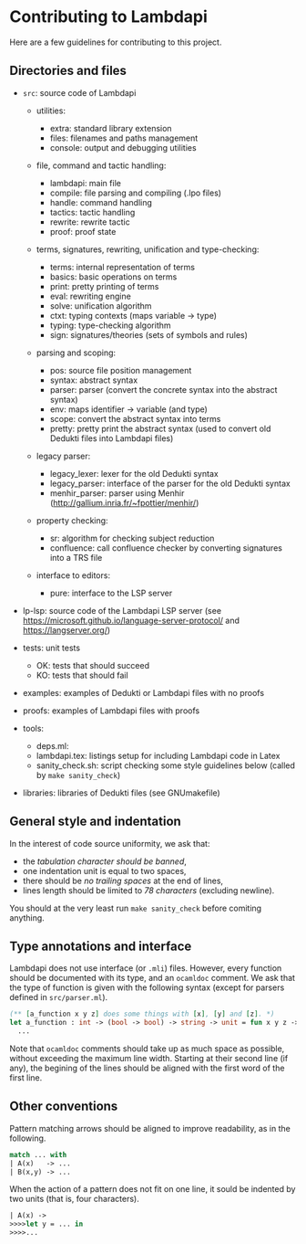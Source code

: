 Contributing to Lambdapi
========================

Here are a few guidelines for contributing to this project.


Directories and files
---------------------

 * `src`: source code of Lambdapi

   + utilities:
   
     - extra: standard library extension
     - files: filenames and paths management
     - console: output and debugging utilities

   + file, command and tactic handling:
   
     - lambdapi: main file
     - compile: file parsing and compiling (.lpo files)
     - handle: command handling
     - tactics: tactic handling
     - rewrite: rewrite tactic
     - proof: proof state

   + terms, signatures, rewriting, unification and type-checking:
   
     - terms: internal representation of terms
     - basics: basic operations on terms
     - print: pretty printing of terms
     - eval: rewriting engine
     - solve: unification algorithm
     - ctxt: typing contexts (maps variable -> type)
     - typing: type-checking algorithm
     - sign: signatures/theories (sets of symbols and rules)

   + parsing and scoping:
   
     - pos: source file position management
     - syntax: abstract syntax
     - parser: parser (convert the concrete syntax into the abstract syntax)
     - env: maps identifier -> variable (and type)
     - scope: convert the abstract syntax into terms
     - pretty: pretty print the abstract syntax (used to convert old Dedukti files into Lambdapi files)

   + legacy parser:
   
     - legacy_lexer: lexer for the old Dedukti syntax
     - legacy_parser: interface of the parser for the old Dedukti syntax
     - menhir_parser: parser using Menhir (http://gallium.inria.fr/~fpottier/menhir/)

   + property checking:
   
     - sr: algorithm for checking subject reduction
     - confluence: call confluence checker by converting signatures into a TRS file

   + interface to editors:
   
     - pure: interface to the LSP server

 * lp-lsp: source code of the Lambdapi LSP server (see https://microsoft.github.io/language-server-protocol/ and https://langserver.org/)

 * tests: unit tests
   - OK: tests that should succeed
   - KO: tests that should fail

 * examples: examples of Dedukti or Lambdapi files with no proofs

 * proofs: examples of Lambdapi files with proofs

 * tools:
   - deps.ml:
   - lambdapi.tex: listings setup for including Lambdapi code in Latex
   - sanity_check.sh: script checking some style guidelines below (called by `make sanity_check`)

 * libraries: libraries of Dedukti files (see GNUmakefile)


General style and indentation
-----------------------------

In the interest of code source uniformity, we ask that:
 - the *tabulation character should be banned*,
 - one indentation unit is equal to two spaces,
 - there should be *no trailing spaces* at the end of lines,
 - lines length should be limited to *78 characters* (excluding newline).

You should at the very least run `make sanity_check` before comiting anything.


Type annotations and interface
------------------------------

Lambdapi does not use interface (or `.mli`) files. However, every function
should be documented with its type, and an `ocamldoc` comment. We ask that
the type of function is given with the following syntax (except for parsers
defined in `src/parser.ml`).
```ocaml
(** [a_function x y z] does some things with [x], [y] and [z]. *)
let a_function : int -> (bool -> bool) -> string -> unit = fun x y z ->
  ...
```

Note that `ocamldoc` comments should take up as much space as possible,
without exceeding the maximum line width. Starting at their second line
(if any), the begining of the lines should be aligned with the first word
of the first line.


Other conventions
-----------------

Pattern matching arrows should be aligned to improve readability, as in the
following.
```ocaml
match ... with
| A(x)   -> ...
| B(x,y) -> ...
```

When the action of a pattern does not fit on one line, it sould be indented
by two units (that is, four characters).
```OCaml
| A(x) ->
>>>>let y = ... in
>>>>...
```
